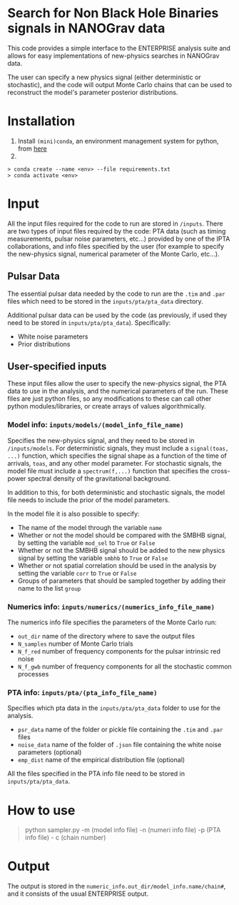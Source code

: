 # Search for Non Black Hole Binaries signals in NANOGrav data 

This code provides a simple interface to the ENTERPRISE analysis suite and allows for easy implementations of new-physics searches in NANOGrav data. 

The user can specify a new physics signal (either deterministic or stochastic), and the code will output Monte Carlo chains that can be used to reconstruct the model's parameter posterior distributions. 

# Installation 

1) Install `(mini)conda`, an environment management system for python, from [here](https://conda.io/projects/conda/en/latest/user-guide/install/index.html])
2)  

    > conda create --name <env> --file requirements.txt
    > conda activate <env>

# Input 

All the input files required for the code to run are stored in `/inputs`. There are two types of input files required by the code: PTA data (such as timing measurements, pulsar noise parameters, etc...) provided by one of the IPTA collaborations, and info files specified by the user (for example to specify the new-physics signal, numerical parameter of the Monte Carlo, etc...).
## Pulsar Data

The essential pulsar data needed by the code to run are the `.tim` and `.par` files which need to be stored in the `inputs/pta/pta_data` directory. 

Additional pulsar data can be used by the code (as previously, if used they need to be stored in `inputs/pta/pta_data`). Specifically:

- White noise parameters
- Prior distributions 

## User-specified inputs

These input files allow the user to specify the new-physics signal, the PTA data to use in the analysis, and the numerical parameters of the run. These files are just python files, so any modifications to these can call other python modules/libraries, or create arrays of values algorithmically.


### Model info: `inputs/models/(model_info_file_name)`
Specifies the new-physics signal, and they need to be stored in `/inputs/models`. For deterministic signals, they must include a `signal(toas, ...)` function, which specifies the signal shape as a function of the time of arrivals, `toas`, and any other model parameter. For stochastic signals, the model file must include a `spectrum(f,...)` function that specifies the cross-power spectral density of the gravitational background. 

In addition to this, for both deterministic and stochastic signals, the model file needs to include the prior of the model parameters. 

In the model file it is also possible to specify:

- The name of the model through the variable `name`
- Whether or not the model should be compared with the SMBHB signal, by setting the variable `mod_sel` to `True` or `False`
- Whether or not the SMBHB signal should be added to the new physics signal by setting the variable `smbhb` to `True` or `False`
- Whether or not spatial correlation should be used in the analysis by setting the variable `corr` to `True` or `False`
- Groups of parameters that should be sampled together by adding their name to the list `group`


### Numerics info: `inputs/numerics/(numerics_info_file_name)`

The numerics info file specifies the parameters of the Monte Carlo run:

- `out_dir` name of the directory where to save the output files
- `N_samples` number of Monte Carlo trials 
- `N_f_red` number of frequency components for the pulsar intrinsic red noise 
- `N_f_gwb` number of frequency components for all the stochastic common processes 


### PTA info: `inputs/pta/(pta_info_file_name)`

Specifies which pta data in the `inputs/pta/pta_data` folder to use for the analysis. 

- `psr_data` name of the folder or pickle file containing the `.tim` and `.par` files
- `noise_data` name of the folder of `.json` file containing the white noise parameters (optional)
- `emp_dist` name of the empirical distribution file (optional)

All the files specified in the PTA info file need to be stored in `inputs/pta/pta_data`.

# How to use

> python sampler.py -m (model info file) -n (numeri info file) -p (PTA info file) - c (chain number)


# Output

The output is stored in the `numeric_info.out_dir/model_info.name/chain#`, and it consists of the usual ENTERPRISE output. 
